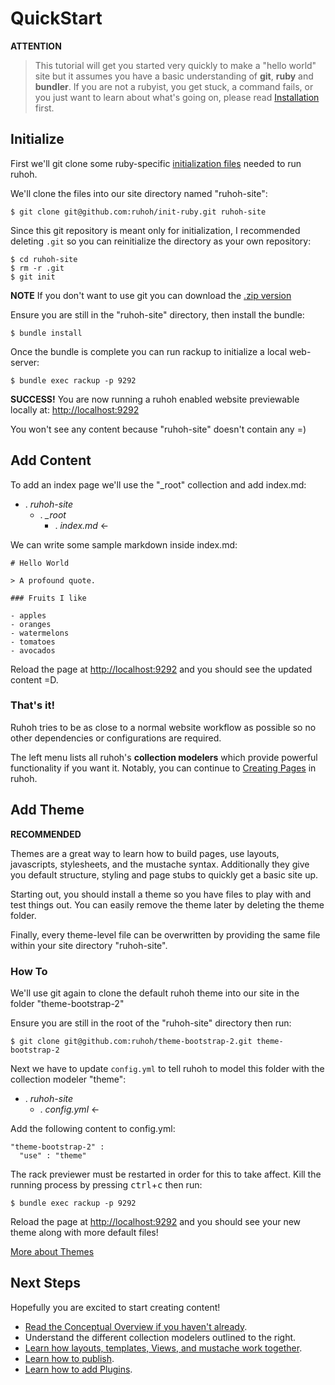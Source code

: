 
# QuickStart

**ATTENTION**

> This tutorial will get you started very quickly to make a "hello world" site but it assumes you have a basic understanding of **git**, **ruby** and **bundler**.
If you are not a rubyist, you get stuck, a command fails, or you just want to learn about what's going on, please read [Installation](/docs/2/installation) first.

## Initialize

First we'll git clone some ruby-specific [initialization files](https://github.com/ruhoh/init-ruby) needed to run ruhoh.

We'll clone the files into our site directory named "ruhoh-site":

    $ git clone git@github.com:ruhoh/init-ruby.git ruhoh-site

Since this git repository is meant only for initialization, I recommended deleting `.git` so you can reinitialize the directory as your own repository:

    $ cd ruhoh-site
    $ rm -r .git
    $ git init

**NOTE** If you don't want to use git you can download the [.zip version](https://github.com/ruhoh/init-ruby/archive/master.zip)

Ensure you are still in the "ruhoh-site" directory, then install the bundle:

    $ bundle install

Once the bundle is complete you can run rackup to initialize a local web-server:

    $ bundle exec rackup -p 9292


**SUCCESS!** 
You are now running a ruhoh enabled website previewable locally at: [http://localhost:9292](http://localhost:9292)

You won't see any content because "ruhoh-site" doesn't contain any =)


## Add Content

To add an index page we'll use the "_root" collection and add index.md:

<ul class="folder-tree">
  <li class="endpoint">
    <span class="ui-silk inline ui-silk-folder">.</span> <em>ruhoh-site</em>
    <ul>
      <li class="endpoint">
        <span class="ui-silk inline ui-silk-folder">.</span> <em>_root</em>
        <ul>
          <li><span class="ui-silk inline ui-silk-page-white-text">.</span> <em>index.md</em> &larr;</li>
        </ul>
      </li>
    </ul>
  </li>
</ul>


We can write some sample markdown inside index.md:


    # Hello World

    > A profound quote.

    ### Fruits I like

    - apples
    - oranges
    - watermelons
    - tomatoes
    - avocados


Reload the page at [http://localhost:9292](http://localhost:9292) and you should see the updated content =D.

### That's it!

Ruhoh tries to be as close to a normal website workflow as possible so no other dependencies or configurations are required.

The left menu lists all ruhoh's **collection modelers** which provide powerful functionality if you want it. Notably, you can continue to [Creating Pages](/docs/2/pages) in ruhoh.


## Add Theme

**RECOMMENDED**

Themes are a great way to learn how to build pages, use layouts, javascripts, stylesheets, and the mustache syntax. Additionally they give you default structure, styling and page stubs to quickly get a basic site up.

Starting out, you should install a theme so you have files to play with and test things out. You can easily remove the theme later by deleting the theme folder.

Finally, every theme-level file can be overwritten by providing the same file within your site directory "ruhoh-site".

### How To


We'll use git again to clone the default ruhoh theme into our site in the folder "theme-bootstrap-2"

Ensure you are still in the root of the "ruhoh-site" directory then run:

    $ git clone git@github.com:ruhoh/theme-bootstrap-2.git theme-bootstrap-2

Next we have to update `config.yml` to tell ruhoh to model this folder with the collection modeler "theme":

<ul class="folder-tree">
  <li class="endpoint">
    <span class="ui-silk inline ui-silk-folder">.</span> <em>ruhoh-site</em>
    <ul>
      <li><span class="ui-silk inline ui-silk-page-white-text">.</span> <em>config.yml</em> &larr;</li>
    </ul>
  </li>
</ul>

Add the following content to config.yml:

    "theme-bootstrap-2" :
      "use" : "theme"


The rack previewer must be restarted in order for this to take affect.
Kill the running process by pressing <kbd>ctrl</kbd>+<kbd>c</kbd> then run:

    $ bundle exec rackup -p 9292


Reload the page at [http://localhost:9292](http://localhost:9292) and you should see your new theme along with more default files!

[More about Themes](/docs/2/themes)

## Next Steps

Hopefully you are excited to start creating content!

- [Read the Conceptual Overview if you haven't already](/docs/2/).
- Understand the different collection modelers outlined to the right.
- [Learn how layouts, templates, Views, and mustache work together](/docs/2/views).
- [Learn how to publish](/docs/2/publish).
- [Learn how to add Plugins](/docs/2/plugins).


<!-- 

## Upgrading

[Upgrade Reference](http://ruhoh.com/docs/2/upgrading)

It's best to first get a fresh blog installed and running locally via bundler as outlined.
Next you'll want to compare your existing ruhoh 1.x and 2.0.alpha blog to the newest blog scaffold.

Once you've converted your existing blog, try running it with ruhoh 2.1 by copying the [Gemfile][] into your existing blog and running it with bundler as outlined above.

# Hello World

 -->
